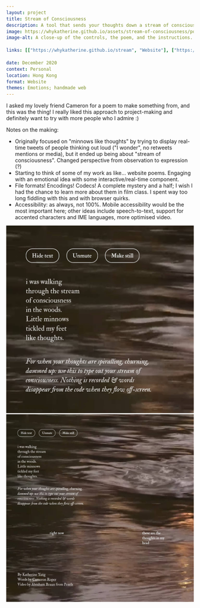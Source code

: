 ```yaml
---
layout: project
title: Stream of Consciousness
description: A tool that sends your thoughts down a stream of consciousness.
image: https://whykatherine.github.io/assets/stream-of-consciousness/poem.jpg
image-alt: A close-up of the controls, the poem, and the instructions.

links: [["https://whykatherine.github.io/stream", "Website"], ["https://github.com/whykatherine/stream-of-consciousness", "GitHub"]]

date: December 2020
context: Personal
location: Hong Kong
format: Website
themes: Emotions; handmade web
---
```


I asked my lovely friend Cameron for a poem to make something from, and this was the thing! I really liked this approach to project-making and definitely want to try with more people who I admire :)

Notes on the making:

- Originally focused on "minnows like thoughts" by trying to display real-time tweets of people thinking out loud ("I wonder", no retweets mentions or media), but it ended up being about "stream of consciousness". Changed perspective from observation to expression (?)
- Starting to think of some of my work as like&hellip; website poems. Engaging with an emotional idea with some interactive/real-time component.
- File formats! Encodings! Codecs! A complete mystery and a half; I wish I had the chance to learn more about them in film class. I spent way too long fiddling with this and with browser quirks.
- Accessibility: as always, not 100%. Mobile accessibility would be the most important here; other ideas include speech-to-text, support for accented characters and IME languages, more optimised video.

<div class="gallery">
  <div><img src="/assets/stream-of-consciousness/poem.jpg" alt="A close-up of the controls, the poem, and the instructions."></div>
  <div><img src="/assets/stream-of-consciousness/stream.jpg" alt="Words being carried down the stream of consciousness."></div>
</div>